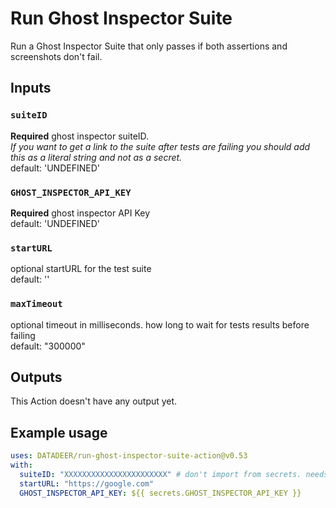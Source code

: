 # Run Ghost Inspector Suite 

Run a Ghost Inspector Suite that only passes if both assertions and screenshots don't fail.

## Inputs



### `suiteID`
**Required** ghost inspector suiteID.\
*If you want to get a link to the suite after tests are failing you should add this as a literal string and not as a secret.* \
default: 'UNDEFINED'

### `GHOST_INSPECTOR_API_KEY`
**Required** ghost inspector API Key\
default: 'UNDEFINED'

### `startURL`
optional startURL for the test suite\
default: ''

### `maxTimeout`
optional timeout in milliseconds. how long to wait for tests results before failing\
default: "300000"


## Outputs
This Action doesn't have any output yet.


## Example usage

```yml
uses: DATADEER/run-ghost-inspector-suite-action@v0.53
with:
  suiteID: "XXXXXXXXXXXXXXXXXXXXXXX" # don't import from secrets. needs to visible in logs
  startURL: "https://google.com"
  GHOST_INSPECTOR_API_KEY: ${{ secrets.GHOST_INSPECTOR_API_KEY }}
```
